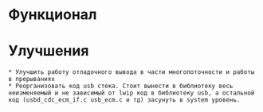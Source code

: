 # Функционал

# Улучшения
    * Улучшить работу отладочного вывода в части многопоточности и работы в прерываниях
    * Реорганизовать код usb стека. Стоит вынести в библиотеку весь неизменяемый и не зависимый от lwip код в библиотеку usb, а остальной код (usbd_cdc_ecm_if.c usb_ecm.c и тд) засунуть в system уровень.